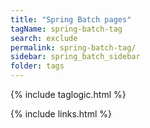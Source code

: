 ```yaml
---
title: "Spring Batch pages"
tagName: spring-batch-tag
search: exclude
permalink: spring-batch-tag/
sidebar: spring_batch_sidebar
folder: tags
---
```

{% include taglogic.html %}

{% include links.html %}

